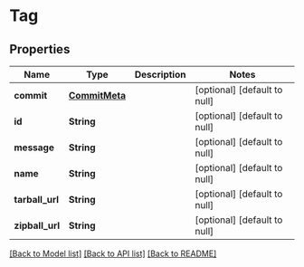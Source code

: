 # Tag
## Properties

| Name | Type | Description | Notes |
|------------ | ------------- | ------------- | -------------|
| **commit** | [**CommitMeta**](CommitMeta.md) |  | [optional] [default to null] |
| **id** | **String** |  | [optional] [default to null] |
| **message** | **String** |  | [optional] [default to null] |
| **name** | **String** |  | [optional] [default to null] |
| **tarball\_url** | **String** |  | [optional] [default to null] |
| **zipball\_url** | **String** |  | [optional] [default to null] |

[[Back to Model list]](../README.md#documentation-for-models) [[Back to API list]](../README.md#documentation-for-api-endpoints) [[Back to README]](../README.md)

